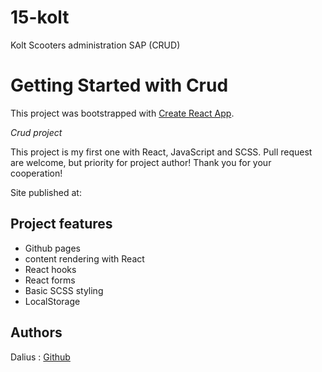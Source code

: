 # 15-kolt
Kolt Scooters administration SAP (CRUD)


# Getting Started with Crud

This project was bootstrapped with [Create React App](https://github.com/facebook/create-react-app).

_Crud project_

This project is my first one with React, JavaScript and SCSS. Pull request are welcome, but priority for project author! Thank you for your cooperation!

Site published at: 

## Project features

-   Github pages
-   content rendering with React
-   React hooks
-   React forms
-   Basic SCSS styling
-   LocalStorage


## Authors

Dalius : [Github](https://github.com/dalram)
